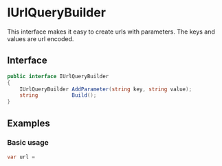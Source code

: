 ﻿# IUrlQueryBuilder

This interface makes it easy to create urls with parameters. The keys and values are url encoded.

## Interface
```csharp
public interface IUrlQueryBuilder
{
    IUrlQueryBuilder AddParameter(string key, string value);
    string           Build();
}
```

## Examples

### Basic usage
```csharp
var url = 
```

